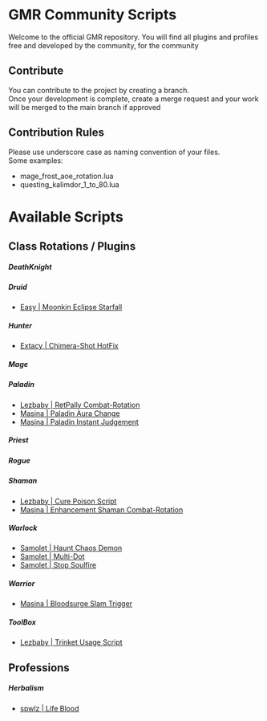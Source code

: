 # GMR Community Scripts

Welcome to the official GMR repository.
You will find all plugins and profiles free and developed by the community, for the community

## Contribute

You can contribute to the project by creating a branch.  
 Once your development is complete, create a merge request and your work will be merged to the main branch if approved

## Contribution Rules

Please use underscore case as naming convention of your files.  
Some examples:
 * mage_frost_aoe_rotation.lua
 * questing_kalimdor_1_to_80.lua

# Available Scripts
## Class Rotations / Plugins
##### DeathKnight
##### Druid
- [Easy | Moonkin Eclipse Starfall](https://gitlab.com/gmr-wow/gmr-community-scripts/-/tree/main/plugins/wotlk/rotations/druid/easy_moonkin_eclipse_starfall.lua)
##### Hunter
- [Extacy | Chimera-Shot HotFix](https://gitlab.com/gmr-wow/gmr-community-scripts/-/tree/main/plugins/wotlk/rotations/hunter/extacy_chimerashot_hotfix.lua)
##### Mage
##### Paladin
- [Lezbaby | RetPally Combat-Rotation](https://gitlab.com/gmr-wow/gmr-community-scripts/-/tree/main/plugins/wotlk/rotations/paladin/lezbaby_retpally.lua)
- [Masina | Paladin Aura Change](https://gitlab.com/gmr-wow/gmr-community-scripts/-/tree/main/plugins/wotlk/rotations/paladin/masina_paladin_aura_change.lua)
- [Masina | Paladin Instant Judgement](https://gitlab.com/gmr-wow/gmr-community-scripts/-/tree/main/plugins/wotlk/rotations/paladin/masina_paladin_judgement.lua)
##### Priest
##### Rogue
##### Shaman
- [Lezbaby | Cure Poison Script](https://gitlab.com/gmr-wow/gmr-community-scripts/-/tree/main/plugins/wotlk/rotations/shaman/lezbaby_cure_poison.lua)
- [Masina | Enhancement Shaman Combat-Rotation](https://gitlab.com/gmr-wow/gmr-community-scripts/-/tree/main/plugins/wotlk/rotations/shaman/masina_shaman_enhancement.lua)
##### Warlock
- [Samolet | Haunt Chaos Demon](https://gitlab.com/gmr-wow/gmr-community-scripts/-/tree/main/plugins/wotlk/rotations/warlock/samolet_haunt_chaos_demon.lua)
- [Samolet | Multi-Dot](https://gitlab.com/gmr-wow/gmr-community-scripts/-/tree/main/plugins/wotlk/rotations/warlock/samolet_multidot.lua)
- [Samolet | Stop Soulfire](https://gitlab.com/gmr-wow/gmr-community-scripts/-/tree/main/plugins/wotlk/rotations/warlock/samolet_stopsoulfire.lua)
##### Warrior
- [Masina | Bloodsurge Slam Trigger](https://gitlab.com/gmr-wow/gmr-community-scripts/-/tree/main/plugins/wotlk/rotations/warrior/masina_slam_bloodsurge.lua)
##### ToolBox
- [Lezbaby | Trinket Usage Script](https://gitlab.com/gmr-wow/gmr-community-scripts/-/tree/main/plugins/wotlk/rotations/toolbox/lezbaby_trinket_usage.lua)

## Professions
##### Herbalism
- [spwlz | Life Blood](https://gitlab.com/gmr-wow/gmr-community-scripts/-/tree/main/plugins/wotlk/custom/professions/herbalism/life_blood.lua)